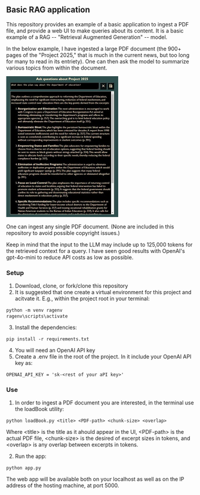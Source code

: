 ## Basic RAG application

This repository provides an example of a basic application to ingest a PDF file, and provide a web UI to make queries about its content. It is a basic example of a RAG -- "Retrieval Augmented Generation" -- model.

In the below example, I have ingested a large PDF document (the 900+ pages of the "Project 2025," that is much in the current news, but too long for many to read in its entriety). One can then ask the model to summarize various topics from within the document.

![screenshot](/Images/Screenshot.jpg)

One can ingest any single PDF document. (None are included in this repository to avoid possible copyright issues.)
    
Keep in mind that the input to the LLM may include up to 125,000 tokens for the retrieved context for a query. I have seen good results with OpenAI's gpt-4o-mini to reduce API costs as low as possible.

### Setup

1) Download, clone, or fork/clone this repository
2) It is suggested that one create a virtual environment for this project and acitvate it. E.g., within the project root in your terminal:

```
python -m venv ragenv
ragenv\scripts\activate
```

3) Install the dependencies:

```
pip install -r requirements.txt
```

4) You will need an OpenAI API key
5) Create a .env file in the root of the project. In it include your OpenAI API key as:

```
OPENAI_API_KEY = 'sk-<rest of your aPI key>'
```

### Use

1) In order to ingest a PDF document you are interested, in the terminal use the loadBook utility:

```
python loadBook.py <title> <PDF-path> <chunk-size> <overlap>
```

Where \<title> is the title as it ahould appear in the UI, \<PDF-path> is the actual PDF file, \<chunk-size> is the desired of excerpt sizes in tokens, and \<overlap> is any overlap between excerpts in tokens.

2) Run the app:

```
python app.py
```

The web app will be available both on your localhost as well as on the IP address of the hosting machine, at port 5000.
